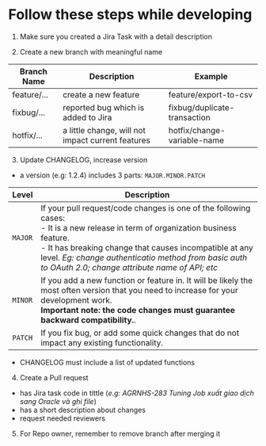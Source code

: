 # Follow these steps while developing

1. Make sure you created a Jira Task with a detail description

2. Create a new branch with meaningful name

| Branch Name | Description | Example |
| ----------- | ----------- | ------- |
| feature/... | create a new feature | feature/export-to-csv |
| fixbug/... | reported bug which is added to Jira | fixbug/duplicate-transaction |
| hotfix/... | a little change, will not impact current features | hotfix/change-variable-name|

3. Update CHANGELOG, increase version

- a version (e.g: 1.2.4) includes 3 parts: `MAJOR.MINOR.PATCH`

| Level | Description |
| ----------- | ----------- | 
| `MAJOR` | If your pull request/code changes is one of the following cases: <br> - It is a new release in term of organization business feature. <br> - It has breaking change that causes incompatible at any level. *Eg: change authenticatio method from basic auth to OAuth 2.0; change attribute name of API; etc* |
| `MINOR` | If you add a new function or feature in. It will be likely the most often version that you need to increase for your development work. <br> **Important note: the code changes must guarantee backward compatibility.**.                                                                                     |
| `PATCH` | If you fix bug, or add some quick changes that do not impact any existing functionality. 

- CHANGELOG must include a list of updated functions


4. Create a Pull request

- has Jira task code in tittle (*e.g: AGRNHS-283 Tuning Job xuất giao dịch sang Oracle và ghi file*)
- has a short description about changes
- request needed reviewers

5. For Repo owner, remember to remove branch after merging it
